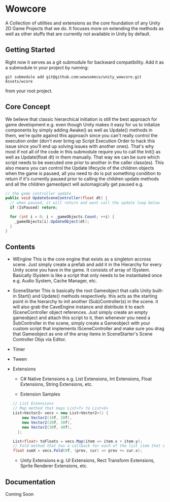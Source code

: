 # Wowcore

A Collection of utilities and extensions as the core foundation of any Unity 2D Game Projects that we do. It focuses more on extending the methods as well as other stuffs that are currently not available in Unity by default.

## Getting Started

Right now it serves as a git submodule for backward compatibility.
Add it as a submodule in your project by running:

```console
git submodule add git@github.com:wowsomeco/unity_wowcore.git Assets/wcore
```

from your root project.

## Core Concept

We believe that classic hierarchical initiation is still the best approach for game development e.g. even though Unity makes it easy for us to initalize components by simply adding Awake() as well as Update() methods in them, we're quite against this approach since you can't really control the execution order (don't ever bring up Script Execution Order to hack this issue since you'll end up solving issues with another ones). That's why most if not all of the code in this submodule require you to call the Init() as well as Update(float dt) in them manually. That way we can be sure which script needs to be executed one prior to another in the caller class(es). This also means you can control the Update lifecycle of the children objects when the game is paused, all you need to do is put something condition to return if it's currently paused prior to calling the children update methods and all the children gameobject will automagically get paused e.g.

```csharp
// the game controller update
public void UpdateSceneController(float dt) {
  // when paused, it will return and wont call the update loop below
  if (IsPaused) return;

  for (int i = 0; i < _gameObjects.Count; ++i) {
    _gameObjects[i].UpdateObject(dt);
  }
}
```

## Contents

- WEngine
  This is the core engine that exists as a singleton accross scene. Just simply create a prefab and add it in the Hierarchy for every Unity scene you have in the game. It consists of array of ISystem. Basically ISystem is like a script that only needs to be instantiated once e.g. Audio System, Cache Manager, etc.

- SceneStarter
  This is basically the root Gameobject that calls Unity built-in Start() and Update() methods respectively. this acts as the starting point in the hierarchy to init another (Sub)Controller(s) in the scene. it will also grab the CaveEngine instance and distribute it to each ISceneController object references. Just simply create an empty gameobject and attach this script to it, then whenever you need a SubController in the scene, simply create a Gameobject with your custom script that implements ISceneController and make sure you drag that Gameobject as one of the array items in SceneStarter's Scene Controller Objs via Editor.

- Timer

- Tween

- Extensions

  - C# Native Extensions e.g. List Extensions, Int Extensions, Float Extensions, String Extensions, etc.

  - Extension Samples

  ```csharp
  // List Extensions
  // Map method that maps List<T> to List<U>
  List<Vector2> vecs = new List<Vector2>() {
      new Vector2(10f, 20f),
      new Vector2(20f, 30f),
      new Vector2(30f, 40f),
    };

  List<float> toFloats = vecs.Map(item => item.x + item.y);
  // Fold method that has a callback for each of the list item that can be used to get a total of some numeric values, get the biggest number a List<int> , etc.
  float sumX = vecs.Fold(0f, (prev, cur) => prev += cur.x);
  ```

  - Unity Extensions e.g. UI Extensions, Rect Transform Extensions, Sprite Renderer Extensions, etc.

## Documentation

Coming Soon
